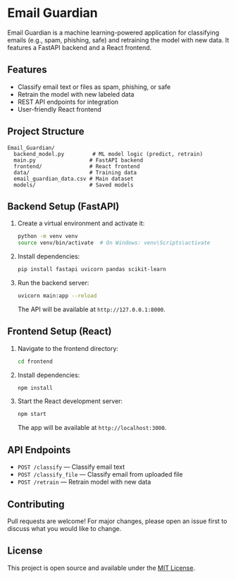 # Email Guardian

Email Guardian is a machine learning-powered application for classifying emails (e.g., spam, phishing, safe) and retraining the model with new data. It features a FastAPI backend and a React frontend.

## Features
- Classify email text or files as spam, phishing, or safe
- Retrain the model with new labeled data
- REST API endpoints for integration
- User-friendly React frontend

## Project Structure
```
Email_Guardian/
  backend_model.py         # ML model logic (predict, retrain)
  main.py                 # FastAPI backend
  frontend/               # React frontend
  data/                   # Training data
  email_guardian_data.csv # Main dataset
  models/                 # Saved models
```

## Backend Setup (FastAPI)
1. Create a virtual environment and activate it:
   ```sh
   python -m venv venv
   source venv/bin/activate  # On Windows: venv\Scripts\activate
   ```
2. Install dependencies:
   ```sh
   pip install fastapi uvicorn pandas scikit-learn
   ```
3. Run the backend server:
   ```sh
   uvicorn main:app --reload
   ```
   The API will be available at `http://127.0.0.1:8000`.

## Frontend Setup (React)
1. Navigate to the frontend directory:
   ```sh
   cd frontend
   ```
2. Install dependencies:
   ```sh
   npm install
   ```
3. Start the React development server:
   ```sh
   npm start
   ```
   The app will be available at `http://localhost:3000`.

## API Endpoints
- `POST /classify` — Classify email text
- `POST /classify_file` — Classify email from uploaded file
- `POST /retrain` — Retrain model with new data

## Contributing
Pull requests are welcome! For major changes, please open an issue first to discuss what you would like to change.

## License
This project is open source and available under the [MIT License](LICENSE). 